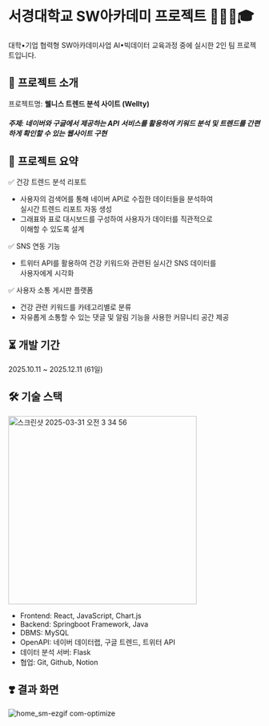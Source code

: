 # **서경대학교 SW아카데미 프로젝트 👩🏻‍💻🎓**
대학•기업 협력형 SW아카데미사업 AI•빅데이터 교육과정 중에 실시한 2인 팀 프로젝트입니다.

## **🌟 프로젝트 소개**
프로젝트명: **웰니스 트렌드 분석 사이트 (Wellty)**
##### 주제: 네이버와 구글에서 제공하는 API 서비스를 활용하여 키워드 분석 및 트렌드를 간편하게 확인할 수 있는 웹사이트 구현 

## **📌 프로젝트 요약**
✅ 건강 트렌드 분석 리포트
  - 사용자의 검색어를 통해 네이버 API로 수집한 데이터들을 분석하여<br> 실시간 트렌드 리포트 자동 생성
  - 그래표와 표로 대시보드를 구성하여 사용자가 데이터를 직관적으로<br> 이해할 수 있도록 설계

✅ SNS 연동 기능
  - 트위터 API를 활용하여 건강 키워드와 관련된 실시간 SNS 데이터를<br> 사용자에게 시각화

✅ 사용자 소통 게시판 플랫폼
  - 건강 관련 키워드를 카테고리별로 분류
  - 자유롭게 소통할 수 있는 댓글 및 알림 기능을 사용한 커뮤니티 공간 제공

## **⏳ 개발 기간**
2025.10.11 ~ 2025.12.11 (61일)

## **🛠️ 기술 스택**
<img width="376" alt="스크린샷 2025-03-31 오전 3 34 56" src="https://github.com/user-attachments/assets/ea6174ee-375f-4c78-b440-6a3365bb3b6f" />

- Frontend: React, JavaScript, Chart.js
- Backend: Springboot Framework, Java
- DBMS: MySQL
- OpenAPI: 네이버 데이터랩, 구글 트렌드, 트위터 API
- 데이터 분석 서버: Flask
- 협업: Git, Github, Notion


## **❣️ 결과 화면**
![home_sm-ezgif com-optimize](https://github.com/user-attachments/assets/1d98d667-b44c-4842-a2de-9cfe90177fe0)


